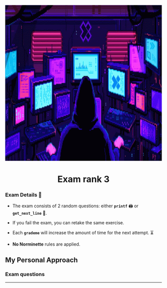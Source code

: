 
<img src="../../Wallpaper/pixels-neon.gif" alt="pixels neon" width="1000" height="500">


<div align="center">
  <h1>Exam rank 3</h1>
</div>



### Exam Details 🧐

- The exam consists of 2 random questions: either **`printf`** 🖨️ or **`get_next_line`** 📝.

- If you fail the exam, you can retake the same exercise. 

- Each **`grademe`** will increase the amount of time for the next attempt. ⏳

- **No Norminette** rules are applied.


## My Personal Approach





### Exam questions







---
